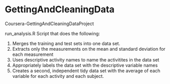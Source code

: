 GettingAndCleaningData
======================

Coursera-GettingAndCleaningDataProject


run_analysis.R Script that does the following:
  1. Merges the training and test sets into one data set.
  2. Extracts only the measurements on the mean and standard deviation for each measurement
  3. Uses descriptive activity names to name the activitites in the data set
  4. Appropriately labels the data set with the descriptive variable names
  5. Creates a second, independent tidy data set with the average of each variable for each activity and each subject.
